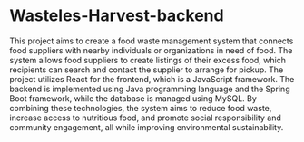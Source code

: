 # Wasteles-Harvest-backend
This project aims to create a food waste management system that connects food suppliers with nearby individuals or organizations in need of food. The system allows food suppliers to create listings of their excess food, which recipients can search and contact the supplier to arrange for pickup. The project utilizes React for the frontend, which is a JavaScript framework. The backend is implemented using Java programming language and the Spring Boot framework, while the database is managed using MySQL. By combining these technologies, the system aims to reduce food waste, increase access to nutritious food, and promote social responsibility and community engagement, all while improving environmental sustainability.
